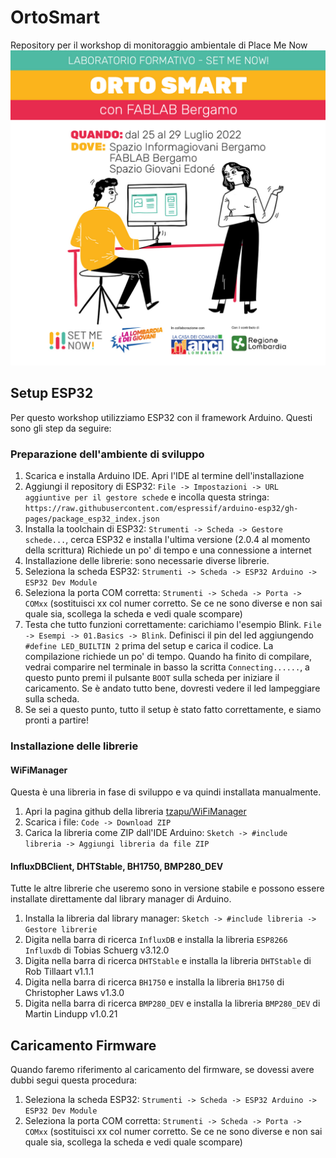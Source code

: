 # OrtoSmart
Repository per il workshop di monitoraggio ambientale di Place Me Now
![locandina](locandina.jpg)
## Setup ESP32
Per questo workshop utilizziamo ESP32 con il framework Arduino. Questi sono gli step da seguire:

### Preparazione dell'ambiente di sviluppo
1. Scarica e installa Arduino IDE. Apri l'IDE al termine dell'installazione
1. Aggiungi il repository di ESP32: `File -> Impostazioni -> URL aggiuntive per il gestore schede` e incolla questa stringa: `https://raw.githubusercontent.com/espressif/arduino-esp32/gh-pages/package_esp32_index.json` 
1. Installa la toolchain di ESP32: `Strumenti -> Scheda -> Gestore schede...`, cerca ESP32 e installa l'ultima versione (2.0.4 al momento della scrittura)
Richiede un po' di tempo e una connessione a internet
1. Installazione delle librerie: sono necessarie diverse librerie. 
1. Seleziona la scheda ESP32: `Strumenti -> Scheda -> ESP32 Arduino -> ESP32 Dev Module`
1. Seleziona la porta COM corretta: `Strumenti -> Scheda -> Porta -> COMxx` (sostituisci xx col numer corretto. Se ce ne sono diverse e non sai quale sia, scollega la scheda e vedi quale scompare)
1. Testa che tutto funzioni correttamente: carichiamo l'esempio Blink. `File -> Esempi -> 01.Basics -> Blink`. Definisci il pin del led aggiungendo `#define LED_BUILTIN 2` prima del setup e carica il codice. La compilazione richiede un po' di tempo. Quando ha finito di compilare, vedrai comparire nel terminale in basso la scritta `Connecting......`, a questo punto premi il pulsante `BOOT` sulla scheda per iniziare il caricamento. Se è andato tutto bene, dovresti vedere il led lampeggiare sulla scheda.
1. Se sei a questo punto, tutto il setup è stato fatto correttamente, e siamo pronti a partire!

### Installazione delle librerie
#### WiFiManager
Questa è una libreria in fase di sviluppo e va quindi installata manualmente. 
1.  Apri la pagina github della libreria [tzapu/WiFiManager](https://github.com/tzapu/WiFiManager/tree/7d498ed50ab92577ecbd0c5ba2b875910356d1ce)
1. Scarica i file: `Code -> Download ZIP`
1. Carica la libreria come ZIP dall'IDE Arduino: `Sketch -> #include libreria -> Aggiungi libreria da file ZIP`

#### InfluxDBClient, DHTStable, BH1750, BMP280_DEV
Tutte le altre librerie che useremo sono in versione stabile e possono essere installate direttamente dal library manager di Arduino.
1. Installa la libreria dal library manager: `Sketch -> #include libreria -> Gestore librerie`
1. Digita nella barra di ricerca `InfluxDB` e installa la libreria `ESP8266 Influxdb` di Tobias Schuerg v3.12.0
1. Digita nella barra di ricerca `DHTStable` e installa la libreria `DHTStable` di Rob Tillaart v1.1.1
1. Digita nella barra di ricerca `BH1750` e installa la libreria `BH1750` di Christopher Laws v1.3.0
1. Digita nella barra di ricerca `BMP280_DEV` e installa la libreria `BMP280_DEV` di Martin Lindupp v1.0.21

## Caricamento Firmware
Quando faremo riferimento al caricamento del firmware, se dovessi avere dubbi segui questa procedura: 
1. Seleziona la scheda ESP32: `Strumenti -> Scheda -> ESP32 Arduino -> ESP32 Dev Module`
1. Seleziona la porta COM corretta: `Strumenti -> Scheda -> Porta -> COMxx` (sostituisci xx col numer corretto. Se ce ne sono diverse e non sai quale sia, scollega la scheda e vedi quale scompare)


